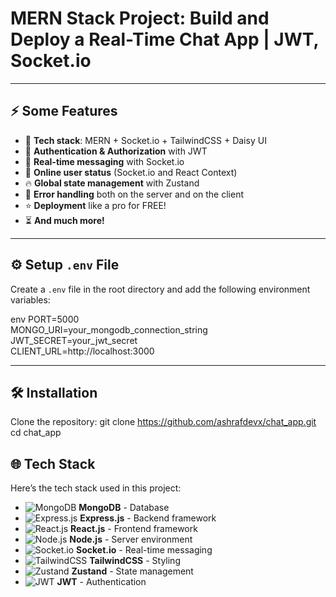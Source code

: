 # MERN Stack Project: Build and Deploy a Real-Time Chat App | JWT, Socket.io  

---

## ⚡ Some Features  
- 🌟 **Tech stack**: MERN + Socket.io + TailwindCSS + Daisy UI  
- 👾 **Authentication & Authorization** with JWT  
- 👾 **Real-time messaging** with Socket.io  
- 🚀 **Online user status** (Socket.io and React Context)  
- 🔥 **Global state management** with Zustand  
- 🐞 **Error handling** both on the server and on the client  
- ⭐ **Deployment** like a pro for FREE!  
- ⏳ **And much more!**  

---

## ⚙️ Setup `.env` File  
Create a `.env` file in the root directory and add the following environment variables:  

env
PORT=5000  
MONGO_URI=your_mongodb_connection_string  
JWT_SECRET=your_jwt_secret  
CLIENT_URL=http://localhost:3000

---

##  🛠️ Installation
Clone the repository:
git clone https://github.com/ashrafdevx/chat_app.git
cd chat_app


## 🌐 Tech Stack  

Here’s the tech stack used in this project:

- ![MongoDB](https://img.shields.io/badge/MongoDB-47A248?style=flat&logo=mongodb&logoColor=white) **MongoDB** - Database  
- ![Express.js](https://img.shields.io/badge/Express.js-000000?style=flat&logo=express&logoColor=white) **Express.js** - Backend framework  
- ![React.js](https://img.shields.io/badge/React-61DAFB?style=flat&logo=react&logoColor=black) **React.js** - Frontend framework  
- ![Node.js](https://img.shields.io/badge/Node.js-339933?style=flat&logo=node.js&logoColor=white) **Node.js** - Server environment  
- ![Socket.io](https://img.shields.io/badge/Socket.io-010001?style=flat&logo=socket.io&logoColor=white) **Socket.io** - Real-time messaging  
- ![TailwindCSS](https://img.shields.io/badge/TailwindCSS-06B6D4?style=flat&logo=tailwind-css&logoColor=white) **TailwindCSS** - Styling  
- ![Zustand](https://img.shields.io/badge/Zustand-ffcb2d?style=flat&logo=redux&logoColor=black) **Zustand** - State management  
- ![JWT](https://img.shields.io/badge/JWT-000000?style=flat&logo=json-web-tokens&logoColor=white) **JWT** - Authentication  

